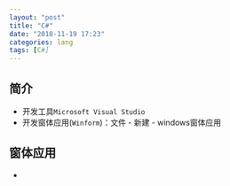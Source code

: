 ```yaml
---
layout: "post"
title: "C#"
date: "2018-11-19 17:23"
categories: lang
tags: [C#]
---
```


## 简介

- 开发工具`Microsoft Visual Studio`
- 开发窗体应用(`Winform`)：文件 - 新建 - windows窗体应用

## 窗体应用

- 






